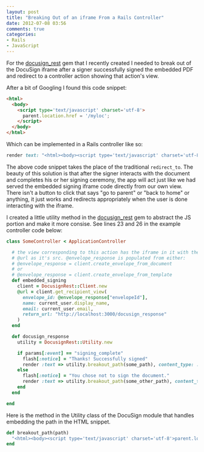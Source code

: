 ```yaml
---
layout: post
title: "Breaking Out of an iframe From a Rails Controller"
date: 2012-07-08 03:56
comments: true
categories: 
- Rails 
- JavaScript
---
```


For the [docusign_rest](https://github.com/j2fly/docusign_rest) gem that I recently created I needed to break out of the DocuSign iframe after a signer successfully signed the embedded PDF and redirect to a controller action showing that action's view.

After a bit of Googling I found this code snippet:

```html
<html>
  <body>
    <script type='text/javascript' charset='utf-8'>
      parent.location.href = '/myloc';
    </script>
  </body>
</html>
```

Which can be implemented in a Rails controller like so:

```ruby
render text: "<html><body><script type='text/javascript' charset='utf-8'>window.parent.document.location.href = '/myloc';</script></body></html>", content_type: :html
```

<!-- more -->

The above code snippet takes the place of the traditional `redirect_to`. The beauty of this solution is that after the signer interacts with the document and completes his or her signing ceremony, the app will act just like we had served the embedded signing iframe code directly from our own view. There isn't a button to click that says "go to parent" or "back to home" or anything, it just works and redirects appropriately when the user is done interacting with the iframe.

I created a little utility method in the [docusign_rest](https://github.com/j2fly/docusign_rest/blob/master/lib/docusign_rest/utility.rb#L49) gem to abstract the JS portion and make it more consise. See lines 23 and 26 in the example controller code below:

```ruby    
class SomeController < ApplicationController

  # the view corresponding to this action has the iframe in it with the
  # @url as it's src. @envelope_response is populated from either:
  # @envelope_response = client.create_envelope_from_document
  # or
  # @envelope_response = client.create_envelope_from_template
  def embedded_signing
    client = DocusignRest::Client.new
    @url = client.get_recipient_view(
      envelope_id: @envelope_response["envelopeId"],
      name: current_user.display_name,
      email: current_user.email,
      return_url: "http://localhost:3000/docusign_response"
    )
  end

  def docusign_response
    utility = DocusignRest::Utility.new

    if params[:event] == "signing_complete"
      flash[:notice] = "Thanks! Successfully signed"
      render :text => utility.breakout_path(some_path), content_type: :html
    else
      flash[:notice] = "You chose not to sign the document."
      render :text => utility.breakout_path(some_other_path), content_type: :html
    end
  end

end
```

Here is the method in the Utility class of the DocuSign module that handles embedding the path in the HTML snippet.

```ruby
def breakout_path(path)
  "<html><body><script type='text/javascript' charset='utf-8'>parent.location.href = '#{path}';</script></body></html>"
end
```
